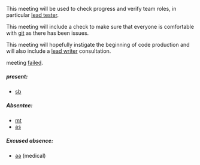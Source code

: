 This meeting will be used to check progress and verify team roles, in particular [lead tester](lead-tester.md).

This meeting will include a check to make sure that everyone is comfortable with [git](git.md) as there has been issues.

This meeting will hopefully instigate the beginning of code production and will also include a [lead writer](lead-writer.md) consultation.

meeting [failed](failed.md).

##### present:
- [sb](sb.md)

##### Absentee:
- [mt](mt.md)
- [as](as.md)

##### Excused absence:
- [aa](aa.md) (medical)